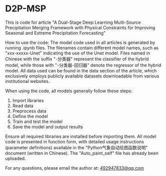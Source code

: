 # D2P-MSP
This is code for article "A Dual-Stage Deep Learning Multi-Source Precipitation Merging Framework with Physical Constraints for Improving Seasonal and Extreme Precipitation Forecasting"

How to use the code:
The model code used in all articles is generated by running .ipynb files. The filenames contain different model names, such as "xxx-xxxxx-Unet" indicating the use of the Unet model. Files named in Chinese with the suffix "-分类器" represent the classifier of the hybrid model, while those with "-分类器-回归器" denote the regressor of the hybrid model. All data used can be found in the data section of the article, which exclusively employs publicly available datasets downloadable from various institutional websites.  

When using the code, all models generally follow these steps:  
1. Import libraries  
2. Read data  
3. Preprocess data  
4. Define the model  
5. Train and test the model  
6. Save the model and output results  

Ensure all required libraries are installed before importing them. All model code is presented in function form, with detailed usage instructions (parameter definitions) available in the "Python气象自动绘图函数说明" document (written in Chinese). The "Auto_paint_self" file has already been uploaded.  

For any questions, please email the author at: 492947833@qq.com
